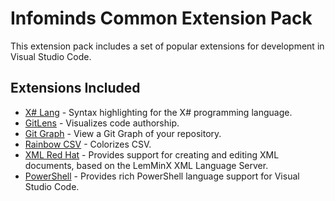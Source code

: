 # Infominds Common Extension Pack
This extension pack includes a set of popular extensions for development in Visual Studio Code.

## Extensions Included
- [X# Lang] - Syntax highlighting for the X# programming language.
- [GitLens] - Visualizes code authorship.
- [Git Graph] - View a Git Graph of your repository.
- [Rainbow CSV] - Colorizes CSV.
- [XML Red Hat] - Provides support for creating and editing XML documents, based on the LemMinX XML Language Server.
- [PowerShell] - Provides rich PowerShell language support for Visual Studio Code.

[X# Lang]: https://marketplace.visualstudio.com/items?itemName=InfomindsAG.xsharp-lang
[GitLens]: https://marketplace.visualstudio.com/items?itemName=eamodio.gitlens
[Git Graph]: https://marketplace.visualstudio.com/items?itemName=mhutchie.git-graph
[Rainbow CSV]: https://marketplace.visualstudio.com/items?itemName=mechatroner.rainbow-csv
[XML Red Hat]: https://marketplace.visualstudio.com/items?itemName=redhat.vscode-xml
[PowerShell]: https://marketplace.visualstudio.com/items?itemName=ms-vscode.PowerShell